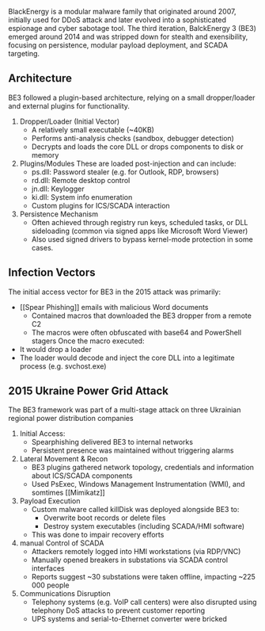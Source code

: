 BlackEnergy is a modular malware family that originated around 2007, initially used for DDoS attack and later evolved into a sophisticated espionage and cyber sabotage tool. The third iteration, BalckEnergy 3 (BE3) emerged around 2014 and was stripped down for stealth and exensibility, focusing on persistence, modular payload deployment, and SCADA targeting.

## Architecture
BE3 followed a plugin-based architecture, relying on a small dropper/loader and external plugins for functionality.
1. Dropper/Loader (Initial Vector)
	- A relatively small executable (~40KB)
	- Performs anti-analysis checks (sandbox, debugger detection)
	- Decrypts and loads the core DLL or drops components to disk or memory
2. Plugins/Modules
   These are loaded post-injection and can include:
	- ps.dll: Password stealer (e.g. for Outlook, RDP, browsers)
	- rd.dll: Remote desktop control
	- jn.dll: Keylogger
	- ki.dll: System info enumeration
	- Custom plugins for ICS/SCADA interaction
3. Persistence Mechanism
	- Often achieved through registry run keys, scheduled tasks, or DLL sideloading (common via signed apps like Microsoft Word Viewer)
	- Also used signed drivers to bypass kernel-mode protection in some cases.


## Infection Vectors
The initial access vector for BE3 in the 2015 attack was primarily:
- [[Spear Phishing]] emails with malicious Word documents
	- Contained macros that downloaded the BE3 dropper from a remote C2
	- The macros were often obfuscated with base64 and PowerShell stagers
Once the macro executed:
- It would drop a loader
- The loader would decode and inject the core DLL into a legitimate process (e.g. svchost.exe)

## 2015 Ukraine Power Grid Attack
The BE3 framework was part of a multi-stage attack on three Ukrainian regional power distribution companies
1. Initial Access:
	- Spearphishing delivered BE3 to internal networks
	- Persistent presence was maintained without triggering alarms
2. Lateral Movement & Recon
	- BE3 plugins gathered network topology, credentials and information about ICS/SCADA components
	- Used PsExec, Windows Management Instrumentation (WMI), and somtimes [[Mimikatz]]
3. Payload Execution
	- Custom malware called killDisk was deployed alongside BE3 to:
		- Overwrite boot records or delete files
		- Destroy system executables (including SCADA/HMI software)
	- This was done to impair recovery efforts
4. manual Control of SCADA
	- Attackers remotely logged into HMI workstations (via RDP/VNC)
	- Manually opened breakers in substations via SCADA control interfaces
	- Reports suggest ~30 substations were taken offline, impacting ~225 000 people
5. Communications Disruption
	- Telephony systems (e.g. VoIP call centers) were also disrupted using telephony DoS attacks to prevent customer reporting
	- UPS systems and serial-to-Ethernet converter were bricked
